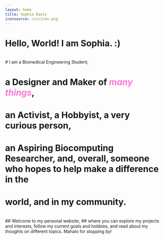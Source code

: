 ```yaml
---
layout: home
title: Sophia Davis
iconsource: css/icon.png
---
```

# <span class="darkpink_highlight">Hello, World! I am Sophia. :)</span>
<br>
# I am a <span class="lightpink_highlight">Biomedical Engineering Student</span>,

# a  <span class="lightpink_highlight">Designer</span>  and  <span class="lightpink_highlight">Maker</span>  of <span style="color:#ff73d4">*many things*</span>,

# an  <span class="lightpink_highlight">Activist</span>, a  <span class="lightpink_highlight">Hobbyist</span>, a very curious person,

# an  <span class="lightpink_highlight">Aspiring Biocomputing Researcher</span>, and, overall, someone who hopes to help make a difference in the

# world, and in my community.
<br>
## <span class="darkpink_highlight">Welcome to my personal website</span>,
## where you can explore my projects and interests, follow my current goals and hobbies, and read about my thoughts on different topics.  <span class="darkpink_highlight">Mahalo for stopping by!</span>
